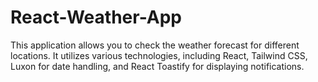 # React-Weather-App
This application allows you to check the weather forecast for different locations. It utilizes various technologies, including React, Tailwind CSS, Luxon for date handling, and React Toastify for displaying notifications. 
